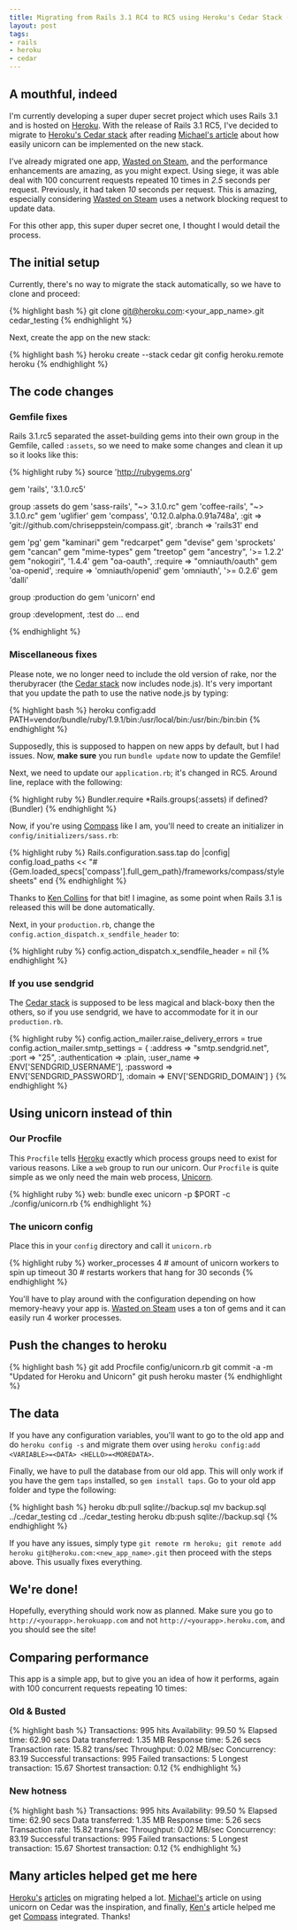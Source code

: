 ```yaml
--- 
title: Migrating from Rails 3.1 RC4 to RC5 using Heroku's Cedar Stack (also compass, unicorn, and sendgrid)
layout: post
tags:
- rails
- heroku
- cedar
---
```


## A mouthful, indeed

I'm currently developing a super duper secret project which uses Rails 3.1 and is hosted on [Heroku][1]. With the release of Rails 3.1 RC5, I've decided to migrate to [Heroku's Cedar stack][2] after reading [Michael's article][3] about how easily unicorn can be implemented on the new stack. 

I've already migrated one app, [Wasted on Steam][4], and the performance enhancements are amazing, as you might expect. Using siege, it was able deal with 100 concurrent requests repeated 10 times in *2.5* seconds per request. Previously, it had taken *10* seconds per request. This is amazing, especially considering [Wasted on Steam][4] uses a network blocking request to update data.

For this other app, this super duper secret one, I thought I would detail the process.

## The initial setup

Currently, there's no way to migrate the stack automatically, so we have to clone and proceed:

{% highlight bash %}
git clone git@heroku.com:<your_app_name>.git cedar_testing
{% endhighlight %}

Next, create the app on the new stack:

{% highlight bash %}
heroku create --stack cedar
git config heroku.remote heroku
{% endhighlight %}


## The code changes


### Gemfile fixes

Rails 3.1.rc5 separated the asset-building gems into their own group in the Gemfile, called `:assets`, so we need to make some changes and clean it up so it looks like this:

{% highlight ruby %}
source 'http://rubygems.org'

gem 'rails', '3.1.0.rc5'

group :assets do
	gem 'sass-rails', "~> 3.1.0.rc"
	gem 'coffee-rails', "~> 3.1.0.rc"
	gem 'uglifier'
	gem 'compass', '0.12.0.alpha.0.91a748a', :git => 'git://github.com/chriseppstein/compass.git', :branch => 'rails31'
end

gem 'pg'
gem "kaminari"
gem "redcarpet"
gem "devise"
gem 'sprockets'
gem "cancan"
gem "mime-types"
gem "treetop"
gem "ancestry", '>= 1.2.2'
gem "nokogiri", '1.4.4'
gem "oa-oauth", :require => "omniauth/oauth"
gem 'oa-openid', :require => 'omniauth/openid'
gem 'omniauth', '>= 0.2.6'
gem 'dalli'

group :production do
	gem 'unicorn'
end


group :development, :test do
	...
end

{% endhighlight %}

### Miscellaneous fixes

Please note, we no longer need to include the old version of rake, nor the therubyracer (the [Cedar stack][5] now includes node.js). It's very important that you update the path to use the native node.js by typing:

{% highlight bash %}
heroku config:add PATH=vendor/bundle/ruby/1.9.1/bin:/usr/local/bin:/usr/bin:/bin:bin
{% endhighlight %}

Supposedly, this is supposed to happen on new apps by default, but I had issues. Now, **make sure** you run `bundle update` now to update the Gemfile!

Next, we need to update our `application.rb`; it's changed in RC5. Around line, replace with the following:

{% highlight ruby %}
Bundler.require *Rails.groups(:assets) if defined?(Bundler)
{% endhighlight %}

Now, if you're using [Compass][7] like I am, you'll need to create an initializer in `config/initializers/sass.rb`:

{% highlight ruby %}
Rails.configuration.sass.tap do |config|
  config.load_paths << "#{Gem.loaded_specs['compass'].full_gem_path}/frameworks/compass/stylesheets"
end
{% endhighlight %}

Thanks to [Ken Collins][6] for that bit! I imagine, as some point when Rails 3.1 is released this will be done automatically.

Next, in your `production.rb`, change the `config.action_dispatch.x_sendfile_header` to:

{% highlight ruby %}
config.action_dispatch.x_sendfile_header = nil
{% endhighlight %}

### If you use sendgrid

The [Cedar stack][2] is supposed to be less magical and black-boxy then the others, so if you use sendgrid, we have to accommodate for it in our `production.rb`.


{% highlight ruby %}
config.action_mailer.raise_delivery_errors = true
config.action_mailer.smtp_settings = {
  :address        => "smtp.sendgrid.net",
  :port           => "25",
  :authentication => :plain,
  :user_name      => ENV['SENDGRID_USERNAME'],
  :password       => ENV['SENDGRID_PASSWORD'],
  :domain         => ENV['SENDGRID_DOMAIN']
}
{% endhighlight %}


## Using unicorn instead of thin

### Our Procfile

This `Procfile` tells [Heroku][1] exactly which process groups need to exist for various reasons. Like a `web` group to run our unicorn. Our `Procfile` is quite simple as we only need the main web process, [Unicorn][8].

{% highlight ruby %}
web: bundle exec unicorn -p $PORT -c ./config/unicorn.rb
{% endhighlight %}


### The unicorn config

Place this in your `config` directory and call it `unicorn.rb`

{% highlight ruby %}
worker_processes 4 # amount of unicorn workers to spin up
timeout 30         # restarts workers that hang for 30 seconds
{% endhighlight %}

You'll have to play around with the configuration depending on how memory-heavy your app is. [Wasted on Steam][4] uses a ton of gems and it can easily run 4 worker processes.

## Push the changes to heroku

{% highlight bash %}
git add Procfile config/unicorn.rb
git commit -a -m "Updated for Heroku and Unicorn"
git push heroku master
{% endhighlight %}


## The data

If you have any configuration variables, you'll want to go to the old app and do `heroku config -s` and migrate them over using `heroku config:add <VARIABLE>=<DATA> <HELLO>=<MOREDATA>`.

Finally, we have to pull the database from our old app. This will only work if you have the gem `taps` installed, so `gem install taps`. Go to your old app folder and type the following:

{% highlight bash %}
heroku db:pull sqlite://backup.sql
mv backup.sql ../cedar_testing
cd ../cedar_testing
heroku db:push sqlite://backup.sql
{% endhighlight %}

If you have any issues, simply type `git remote rm heroku; git remote add heroku git@heroku.com:<new_app_name>.git` then proceed with the steps above. This usually fixes everything.

## We're done!

Hopefully, everything should work now as planned. Make sure you go to `http://<yourapp>.herokuapp.com` and not `http://<yourapp>.heroku.com`, and you should see the site!
	
## Comparing performance

This app is a simple app, but to give you an idea of how it performs, again with 100 concurrent requests repeating 10 times:

### Old &amp; Busted

{% highlight bash %}
Transactions:		         995 hits
Availability:		       99.50 %
Elapsed time:		       62.90 secs
Data transferred:	        1.35 MB
Response time:		        5.26 secs
Transaction rate:	       15.82 trans/sec
Throughput:		        0.02 MB/sec
Concurrency:		       83.19
Successful transactions:         995
Failed transactions:	           5
Longest transaction:	       15.67
Shortest transaction:	        0.12
{% endhighlight %}

### New hotness

{% highlight bash %}
Transactions:		         995 hits
Availability:		       99.50 %
Elapsed time:		       62.90 secs
Data transferred:	        1.35 MB
Response time:		        5.26 secs
Transaction rate:	       15.82 trans/sec
Throughput:		        0.02 MB/sec
Concurrency:		       83.19
Successful transactions:         995
Failed transactions:	           5
Longest transaction:	       15.67
Shortest transaction:	        0.12
{% endhighlight %}


## Many articles helped get me here

[Heroku's][2] [articles][5] on migrating helped a lot. [Michael's][3] article on using unicorn on Cedar was the inspiration, and finally, [Ken's][6] article helped me get [Compass][7] integrated. Thanks!


  [1]: http://heroku.com
  [2]: http://devcenter.heroku.com/articles/cedar
  [3]: http://michaelvanrooijen.com/articles/2011/06/01-more-concurrency-on-a-single-heroku-dyno-with-the-new-celadon-cedar-stack/
  [4]: http://wastedonsteam.com
  [5]: http://devcenter.heroku.com/articles/rails31_heroku_cedar
  [6]: http://metaskills.net/2011/07/29/use-compass-sass-framework-files-with-the-rails-3.1.0.rc5-asset-pipeline/ 
  [7]: http://compass-style.org
  [8]: https://github.com/defunkt/unicorn